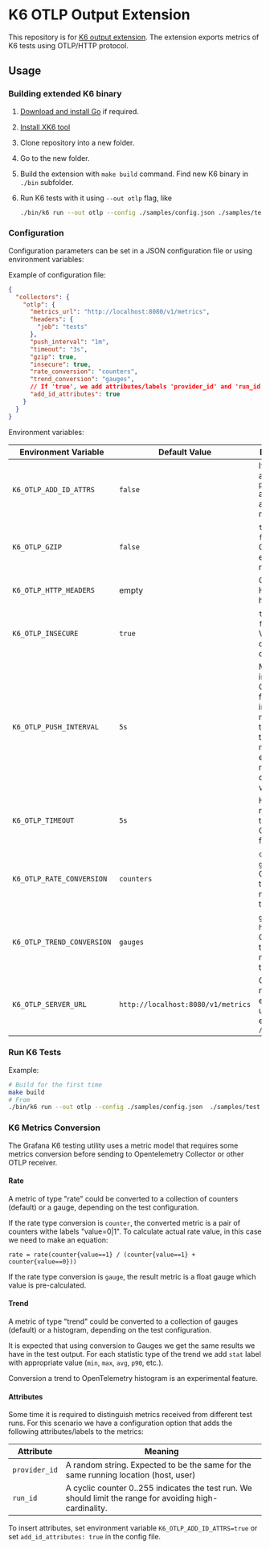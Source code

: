 # K6 OTLP Output Extension

This repository is for [K6 output extension](https://k6.io/docs/extensions/). The extension exports metrics of K6 tests using OTLP/HTTP protocol.

## Usage

### Building extended K6 binary

1. [Download and install Go](https://go.dev/doc/install) if required.
2. [Install XK6 tool](https://github.com/grafana/xk6/?tab=readme-ov-file#install-xk6)
3. Clone repository into a new folder.
4. Go to the new folder.
5. Build the extension with `make build` command. Find new K6 binary in `./bin` subfolder.
6. Run K6 tests with it using `--out otlp` flag, like

   ```sh
   ./bin/k6 run --out otlp --config ./samples/config.json ./samples/test.js
   ```

### Configuration

Configuration parameters can be set in a JSON configuration file or using environment variables:

Example of configuration file:

```json
{
  "collectors": {
    "otlp": {
      "metrics_url": "http://localhost:8080/v1/metrics",
      "headers": {
        "job": "tests"
      },
      "push_interval": "1m",
      "timeout": "3s",
      "gzip": true,
      "insecure": true,
      "rate_conversion": "counters",
      "trend_conversion": "gauges",
      // If 'true', we add attributes/labels 'provider_id' and 'run_id'
      "add_id_attributes": true
    }
  }
}
```

Environment variables:

| Environment Variable       | Default Value | Description |
|----------------------------|---------------|-------------|
| `K6_OTLP_ADD_ID_ATTRS`     | `false`       | If `true`, attributes `provider_id` and `run_id` added to metrics. |
| `K6_OTLP_GZIP`             | `false`       | `true` or `false`. Use GZIP encoding or not.  |
| `K6_OTLP_HTTP_HEADERS`     | empty         | Optional HTTP headers |
| `K6_OTLP_INSECURE`         | `true`        | `true` or `false`. Validate SSL certificate or not. |
| `K6_OTLP_PUSH_INTERVAL`    | `5s`          | Metric push interval in Go duration format for intermediate metrics. At the end on the test metrics exported regardless of this value. |
| `K6_OTLP_TIMEOUT`          | `5s`          | HTTP request timeout  in Go duration format |
| `K6_OTLP_RATE_CONVERSION`  | `counters`    | `counters` or `gauge`. Conversion type for metrics of type `rate`. |
| `K6_OTLP_TREND_CONVERSION` | `gauges`      | `gauges` or `histogram`. Conversion type for metrics of type `trend`. |
| `K6_OTLP_SERVER_URL`       | `http://localhost:8080/v1/metrics`| OTLP metrics endpoint url. Usually ends with `/v1/metrics` |

### Run K6 Tests

Example:

```sh
# Build for the first time
make build
# From 
./bin/k6 run --out otlp --config ./samples/config.json  ./samples/test.js
```

### K6 Metrics Conversion

The Grafana K6 testing utility uses a metric model that requires some metrics conversion before sending to Opentelemetry Collector or other OTLP receiver.

#### Rate

A metric of type "rate" could be converted to a collection of counters (default) or a gauge, depending on the test configuration.

If the rate type conversion is `counter`, the converted metric is a pair of counters withe labels "value=0|1".
To calculate actual rate value, in this case we need to make an equation:

```text
rate = rate(counter{value==1} / (counter{value==1} + counter{value==0}))
```

If the rate type conversion is `gauge`, the result metric is a float gauge which value is pre-calculated.

#### Trend

A metric of type "trend" could be converted to a collection of gauges (default) or a histogram, depending on the test configuration.

It is expected that using conversion to Gauges we get the same results we have in the test output.
For each statistic type of the trend we add `stat` label with appropriate value (`min`, `max`, `avg`, `p90`, etc.).

Conversion a trend to OpenTelemetry histogram is an experimental feature.

#### Attributes

Some time it is required to distinguish metrics received from different test runs. For this scenario we have
a configuration option that adds the following attributes/labels to the metrics:

| Attribute     | Meaning |
|---------------|---------|
| `provider_id` | A random string. Expected to be the same for the same running location (host, user) |
| `run_id`      | A cyclic counter 0..255 indicates the test run. We should limit the range for avoiding high-cardinality. |

To insert attributes, set environment variable `K6_OTLP_ADD_ID_ATTRS=true`
or set `add_id_attributes: true` in the config file.
